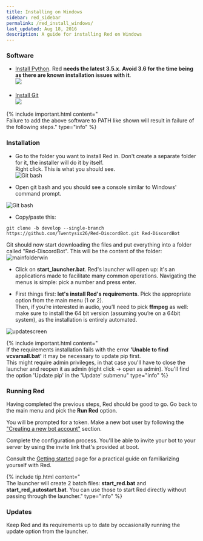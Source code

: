 ```yaml
---
title: Installing on Windows
sidebar: red_sidebar
permalink: /red_install_windows/
last_updated: Aug 18, 2016
description: A guide for installing Red on Windows
---
```


### Software

- [Install Python](https://www.python.org/downloads/). Red **needs the latest 3.5.x**. **Avoid 3.6 for the time being as there are known installation issues with it**.  
![](http://i.imgur.com/tTeIWaW.png)<br/><br/>
- [Install Git](https://git-scm.com/download/win)  
![](http://i.imgur.com/guis7EE.png)  

{% include important.html content="<br/>Failure to add the above software to PATH like shown will result in failure of the following steps." type="info" %}

### Installation

* Go to the folder you want to install Red in. Don't create a separate folder for it, the installer will do it by itself.  
Right click. This is what you should see.  
![Git bash](http://i.imgur.com/32M4VPo.png)

* Open git bash and you should see a console similar to Windows' command prompt.  

![Git bash](http://i.imgur.com/IUz179P.png)

* Copy/paste this:
```
git clone -b develop --single-branch https://github.com/Twentysix26/Red-DiscordBot.git Red-DiscordBot
```

Git should now start downloading the files and put everything into a folder called "Red-DiscordBot". This will be the content of the folder:  
![mainfolderwin](https://i.imgur.com/1EIjOQj.png)  

* Click on **start_launcher.bat**. Red's launcher will open up: it's an applications made to facilitate many common operations.
Navigating the menus is simple: pick a number and press enter.

* First things first: **let's install Red's requirements**. Pick the appropriate option from the main menu (1 or 2).  
Then, if you’re interested in audio, you’ll need to pick **ffmpeg** as well: make sure to install the 64 bit version (assuming you’re on a 64bit system), as the installation is entirely automated.

![updatescreen](https://i.imgur.com/pdCB1xh.png)

{% include important.html content="<br/>If the requirements installation fails with the error **'Unable to find vcvarsall.bat'** it may be necessary to update pip first.  
This might require admin privileges, in that case you'll have to close the launcher and reopen it as admin (right click -> open as admin).
You'll find the option 'Update pip' in the 'Update' submenu" type="info" %}

### Running Red

Having completed the previous steps, Red should be good to go. Go back to the main menu and pick the **Run Red** option.

You will be prompted for a token. Make a new bot user by following the ["Creating a new bot account"](/Red-Docs/red_guide_bot_accounts/#creating-a-new-bot-account) section.  

Complete the configuration process. You'll be able to invite your bot to your server by using the invite link that's provided at boot.

Consult the [Getting started](/Red-Docs/red_getting_started/) page for a practical guide on familiarizing yourself with Red.

{% include tip.html content="<br/>The launcher will create 2 batch files: **start_red.bat** and **start_red_autostart.bat**. You can use those to start
Red directly without passing through the launcher." type="info" %}

### Updates

Keep Red and its requirements up to date by occasionally running the update option from the launcher.
